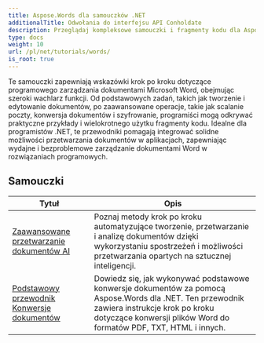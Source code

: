 ```yaml
---
title: Aspose.Words dla samouczków .NET
additionalTitle: Odwołania do interfejsu API Conholdate
description: Przeglądaj kompleksowe samouczki i fragmenty kodu dla Aspose.Words dla .NET! Od przyjaznych dla początkujących podstaw po zaawansowane funkcje, podaj instrukcje krok po kroku.
type: docs
weight: 10
url: /pl/net/tutorials/words/
is_root: true
---
```


Te samouczki zapewniają wskazówki krok po kroku dotyczące programowego zarządzania dokumentami Microsoft Word, obejmując szeroki wachlarz funkcji. Od podstawowych zadań, takich jak tworzenie i edytowanie dokumentów, po zaawansowane operacje, takie jak scalanie poczty, konwersja dokumentów i szyfrowanie, programiści mogą odkrywać praktyczne przykłady i wielokrotnego użytku fragmenty kodu. Idealne dla programistów .NET, te przewodniki pomagają integrować solidne możliwości przetwarzania dokumentów w aplikacjach, zapewniając wydajne i bezproblemowe zarządzanie dokumentami Word w rozwiązaniach programowych.

## Samouczki
| Tytuł | Opis |
| --- | --- | 
| [Zaawansowane przetwarzanie dokumentów AI](./advanced-ai-document-processing/) | Poznaj metody krok po kroku automatyzujące tworzenie, przetwarzanie i analizę dokumentów dzięki wykorzystaniu spostrzeżeń i możliwości przetwarzania opartych na sztucznej inteligencji. |
| [Podstawowy przewodnik Konwersje dokumentów](./essential-guide-document-conversions/) | Dowiedz się, jak wykonywać podstawowe konwersje dokumentów za pomocą Aspose.Words dla .NET. Ten przewodnik zawiera instrukcje krok po kroku dotyczące konwersji plików Word do formatów PDF, TXT, HTML i innych. | 